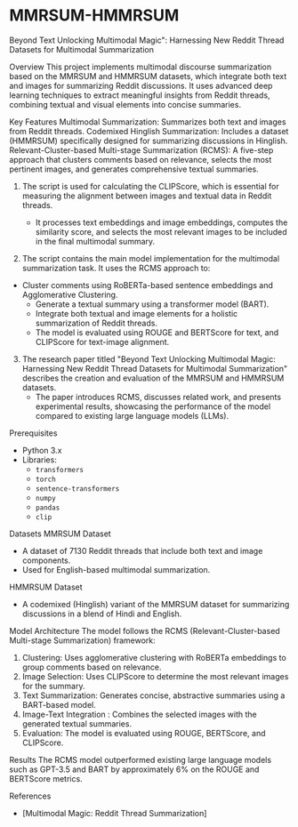 # MMRSUM-HMMRSUM
Beyond Text Unlocking Multimodal Magic": Harnessing New Reddit Thread Datasets for Multimodal Summarization

Overview
This project implements multimodal discourse summarization based on the MMRSUM and HMMRSUM datasets, which integrate both text and images for summarizing Reddit discussions. It uses advanced deep learning techniques to extract meaningful insights from Reddit threads, combining textual and visual elements into concise summaries.

 Key Features
 Multimodal Summarization:  Summarizes both text and images from Reddit threads.
 Codemixed Hinglish Summarization:  Includes a dataset (HMMRSUM) specifically designed for summarizing discussions in Hinglish.
 Relevant-Cluster-based Multi-stage Summarization (RCMS):  A five-step approach that clusters comments based on relevance, selects the most pertinent images, and generates comprehensive textual summaries.


1. The script is used for calculating the CLIPScore, which is essential for measuring the alignment between images and textual data in Reddit threads.
   - It processes text embeddings and image embeddings, computes the similarity score, and selects the most relevant images to be included in the final multimodal summary.

2. The script contains the main model implementation for the multimodal summarization task. It uses the RCMS approach to:
 - Cluster comments using RoBERTa-based sentence embeddings and Agglomerative Clustering.
     - Generate a textual summary using a transformer model (BART).
     - Integrate both textual and image elements for a holistic summarization of Reddit threads.
   - The model is evaluated using ROUGE and BERTScore for text, and CLIPScore for text-image alignment.

3. The research paper titled "Beyond Text Unlocking Multimodal Magic:  Harnessing New Reddit Thread Datasets for Multimodal Summarization" describes the creation and evaluation of the MMRSUM and HMMRSUM datasets. 
   - The paper introduces RCMS, discusses related work, and presents experimental results, showcasing the performance of the model compared to existing large language models (LLMs).

Prerequisites
- Python 3.x
- Libraries:
  - `transformers`
  - `torch`
  - `sentence-transformers`
  - `numpy`
  - `pandas`
  - `clip`

Datasets
 MMRSUM Dataset
- A dataset of 7130 Reddit threads that include both text and image components.
- Used for English-based multimodal summarization.

 HMMRSUM Dataset
- A codemixed (Hinglish) variant of the MMRSUM dataset for summarizing discussions in a blend of Hindi and English.

 Model Architecture
The model follows the RCMS (Relevant-Cluster-based Multi-stage Summarization) framework:
1. Clustering:  Uses agglomerative clustering with RoBERTa embeddings to group comments based on relevance.
2. Image Selection:  Uses CLIPScore to determine the most relevant images for the summary.
3. Text Summarization:  Generates concise, abstractive summaries using a BART-based model.
4. Image-Text Integration :  Combines the selected images with the generated textual summaries.
5. Evaluation:  The model is evaluated using ROUGE, BERTScore, and CLIPScore.




Results
The RCMS model  outperformed existing large language models such as GPT-3.5 and BART by approximately 6% on the ROUGE and BERTScore metrics.

 References
- [Multimodal Magic: Reddit Thread Summarization]


